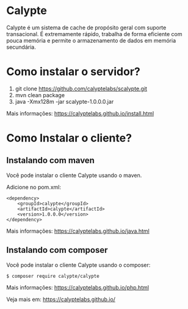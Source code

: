 # Calypte
Calypte é um sistema de cache de propósito geral com suporte transacional. É extremamente rápido, trabalha de forma eficiente com pouca memória e permite o armazenamento de dados em memória secundária.

# Como instalar o servidor?

1. git clone https://github.com/calyptelabs/scalypte.git
2. mvn clean package
3. java -Xmx128m -jar scalypte-1.0.0.0.jar

Mais informações: https://calyptelabs.github.io/install.html

# Como Instalar o cliente?
 
## Instalando com maven

Você pode instalar o cliente Calypte usando o maven.

Adicione no pom.xml:

```
<dependency>
	<groupId>calypte</groupId>
	<artifactId>calypte</artifactId>
	<version>1.0.0.0</version>
</dependency>
```

Mais informações: https://calyptelabs.github.io/java.html

## Instalando com composer

Você pode instalar o cliente Calypte usando o composer:

```
$ composer require calypte/calypte
```

Mais informações: https://calyptelabs.github.io/php.html

Veja mais em: https://calyptelabs.github.io/
